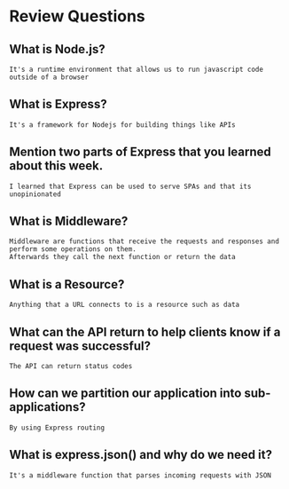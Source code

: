 # Review Questions

## What is Node.js?
    It's a runtime environment that allows us to run javascript code outside of a browser

## What is Express?
    It's a framework for Nodejs for building things like APIs

## Mention two parts of Express that you learned about this week.
    I learned that Express can be used to serve SPAs and that its unopinionated

## What is Middleware?
    Middleware are functions that receive the requests and responses and perform some operations on them.
    Afterwards they call the next function or return the data

## What is a Resource?
    Anything that a URL connects to is a resource such as data

## What can the API return to help clients know if a request was successful?
    The API can return status codes

## How can we partition our application into sub-applications?
    By using Express routing

## What is express.json() and why do we need it?
    It's a middleware function that parses incoming requests with JSON